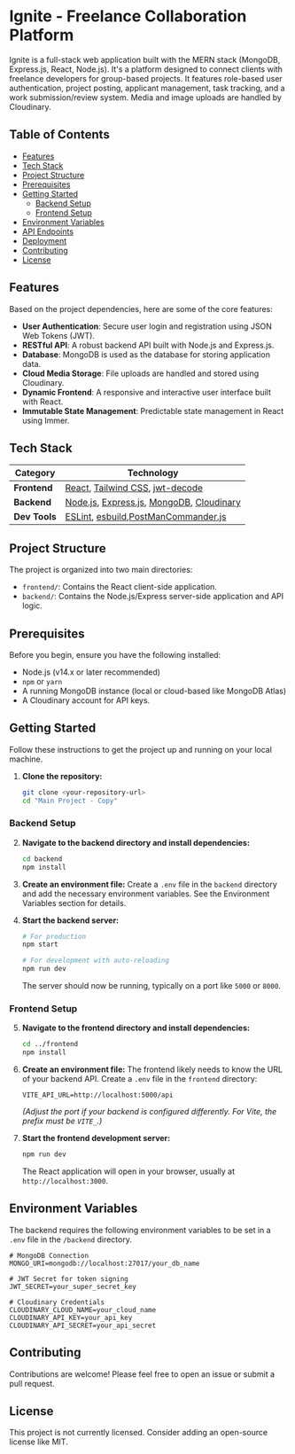 # Ignite - Freelance Collaboration Platform

Ignite is a full-stack web application built with the MERN stack (MongoDB, Express.js, React, Node.js). It's a platform designed to connect clients with freelance developers for group-based projects. It features role-based user authentication, project posting, applicant management, task tracking, and a work submission/review system. Media and image uploads are handled by Cloudinary.

## Table of Contents

- [Features](#features)
- [Tech Stack](#tech-stack)
- [Project Structure](#project-structure)
- [Prerequisites](#prerequisites)
- [Getting Started](#getting-started)
  - [Backend Setup](#backend-setup)
  - [Frontend Setup](#frontend-setup)
- [Environment Variables](#environment-variables)
- [API Endpoints](#api-endpoints)
- [Deployment](#deployment)
- [Contributing](#contributing)
- [License](#license)

## Features

Based on the project dependencies, here are some of the core features:

- **User Authentication**: Secure user login and registration using JSON Web Tokens (JWT).
- **RESTful API**: A robust backend API built with Node.js and Express.js.
- **Database**: MongoDB is used as the database for storing application data.
- **Cloud Media Storage**: File uploads are handled and stored using Cloudinary.
- **Dynamic Frontend**: A responsive and interactive user interface built with React.
- **Immutable State Management**: Predictable state management in React using Immer.

## Tech Stack

| Category      | Technology                                                                                             |
|---------------|--------------------------------------------------------------------------------------------------------|
| **Frontend**  | [React](https://reactjs.org/), [Tailwind CSS](https://tailwindcss.com/), [jwt-decode](https://www.npmjs.com/package/jwt-decode) |
| **Backend**   | [Node.js](https://nodejs.org/), [Express.js](https://expressjs.com/), [MongoDB](https://www.mongodb.com/), [Cloudinary](https://cloudinary.com/) |
| **Dev Tools** | [ESLint](https://eslint.org/), [esbuild](https://esbuild.github.io/),[PostMan](https://www.postman.com/)[Commander.js](https://github.com/tj/commander.js) |

## Project Structure

The project is organized into two main directories:

-   `frontend/`: Contains the React client-side application.
-   `backend/`: Contains the Node.js/Express server-side application and API logic.

## Prerequisites

Before you begin, ensure you have the following installed:

-   Node.js (v14.x or later recommended)
-   `npm` or `yarn`
-   A running MongoDB instance (local or cloud-based like MongoDB Atlas)
-   A Cloudinary account for API keys.

## Getting Started

Follow these instructions to get the project up and running on your local machine.

1.  **Clone the repository:**
    ```sh
    git clone <your-repository-url>
    cd "Main Project - Copy"
    ```

### Backend Setup

2.  **Navigate to the backend directory and install dependencies:**
    ```sh
    cd backend
    npm install
    ```

3.  **Create an environment file:**
    Create a `.env` file in the `backend` directory and add the necessary environment variables. See the Environment Variables section for details.

4.  **Start the backend server:**
    ```sh
    # For production
    npm start

    # For development with auto-reloading
    npm run dev 
    ```
    The server should now be running, typically on a port like `5000` or `8000`.

### Frontend Setup

5.  **Navigate to the frontend directory and install dependencies:**
    ```sh
    cd ../frontend
    npm install
    ```

6.  **Create an environment file:**
    The frontend likely needs to know the URL of your backend API. Create a `.env` file in the `frontend` directory:
    ```env
    VITE_API_URL=http://localhost:5000/api
    ```
    *(Adjust the port if your backend is configured differently. For Vite, the prefix must be `VITE_`.)*

7.  **Start the frontend development server:**
    ```sh
    npm run dev
    ```
    The React application will open in your browser, usually at `http://localhost:3000`.

## Environment Variables

The backend requires the following environment variables to be set in a `.env` file in the `/backend` directory.

```env
# MongoDB Connection
MONGO_URI=mongodb://localhost:27017/your_db_name

# JWT Secret for token signing
JWT_SECRET=your_super_secret_key

# Cloudinary Credentials
CLOUDINARY_CLOUD_NAME=your_cloud_name
CLOUDINARY_API_KEY=your_api_key
CLOUDINARY_API_SECRET=your_api_secret
```

## Contributing

Contributions are welcome! Please feel free to open an issue or submit a pull request.

## License

This project is not currently licensed. Consider adding an open-source license like MIT.

